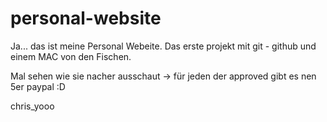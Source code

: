 # personal-website

Ja... das ist meine Personal Webeite.
Das erste projekt mit git - github und einem MAC von den Fischen.

Mal sehen wie sie nacher ausschaut -> für jeden der approved gibt es nen 5er paypal :D

chris_yooo
